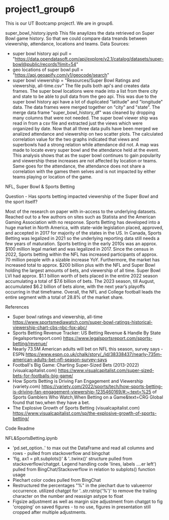 # project1_group6

This is our UT Bootcamp project1. We are in group6.

super_bowl_history.ipynb
This file anaylizes the data retrieved on Super Bowl game history. So that we could compare data treands between viewership, attendance, locations and teams.
Data Sources:
-   super bowl history api pull = "https://data.opendatasoft.com/api/explore/v2.1/catalog/datasets/super-bowl@public/records?limit=54"
-   geo locations of super bowl pull = "https://api.geoapify.com/v1/geocode/search"
-   super bowl viewership = "Resources/Super Bowl Ratings and viewership, all-time.csv"
The file pulls both api's and creates data frames. The super bowl locations were made into a list from there city and state to be able to pull data from the geo api. This was due to the super bowl history api have a lot of duplicated "latitude" and "longitude" data. 
The data frames were merged together on "city" and "state".
The merge data frame "super_bowl_history_df" was cleaned by dropping many columns that were not needed. 
The super bowl viewer ship was read in from a csv file and extracted just the views which were organized by date.
Now that all three data pulls have been merged we analized attendance and viewership on two scatter plots.
The calculated correlation value for the two graphs indicated that views and superbowls had a strong relation while attendance did not. 
A map was made to locate every super bowl and the attendance held at the event. 
This analysis shows that as the super bowl continues to gain popularity and viewership these increases are not affected by location or teams. Same goes for the attendance, the attendance does not share a correlation with the games them selves and is not impacted by either teams playing or location of the game.


NFL, Super Bowl & Sports Betting


Question - Has sports betting impacted viewership of the Super Bowl and the sport itself?

Most of the research on paper with in-access to the underlying datasets. Reached out to a few authors on sites such as Statista and the American Gaming Association with no response. Sports Betting has developed into a huge market in North America, with state-wide legislation placed, approved, and accepted in 2017 for majority of the states in the US. In Canada, Sports Betting was legalized in 2021 so the underlying reporting data still needs a few years of maturation. Sports betting in the early 2010s was an approx. $100 million legal market and was legalized in 2017. Since the census in 2022, Sports betting within the NFL has increased participants of approx. 70 million people with a sizable increase YoY. Furthermore, the market has increased total to approx. $200 billion plus with the NFL and Super Bowl holding the largest amounts of bets, and viewership of all time. Super Bowl LVI had approx. $1.1 billion worth of bets placed in the entire 2022 season accumulating a total of $7.6 billion of bets. The 2023 season, till August, accumulated $6.2 billion of bets alone, with the next year’s playoffs occurring in that timeframe. Overall, the NFL and College football leads the entire segment with a total of 28.8% of the market share.

References
- Super bowl ratings and viewership, all-time	https://www.sportsmediawatch.com/super-bowl-ratings-historical-viewership-chart-cbs-nbc-fox-abc/
- Sports Betting Revenue Tracker: US Betting Revenue & Handle By State (legalsportsreport.com)	https://www.legalsportsreport.com/sports-betting/revenue/
- Nearly 73.5M American adults will bet on NFL this season, survey says - ESPN	https://www.espn.co.uk/chalk/story/_/id/38338437/nearly-735m-american-adults-bet-nfl-season-survey-says
- Football's Big Game: Charting Super-Sized Bets (2013-2022) (visualcapitalist.com)	https://www.visualcapitalist.com/super-sized-bets-for-footballs-big-game/
- How Sports Betting is Driving Fan Engagement and Viewership (variety.com)	https://variety.com/2022/sports/tech/how-sports-betting-is-driving-fan-engagement-viewership-1235460169/#:~:text=%25 of Sports Gamblers Who Watch,When Betting on a Game&text=CRG Global found that two,when they have a bet.
- The Explosive Growth of Sports Betting (visualcapitalist.com)	https://www.visualcapitalist.com/sp/the-explosive-growth-of-sports-betting/


Code Readme 

NFL&SportsBetting.ipynb
-	'pd.set_option..' to max out the DataFrame and read all columns and rows - pulled from stackoverflow and bingchat
-	'fig, ax1 = plt.subplots()' & '..twinx()' structure pulled from stackoverflow/chatgpt. Legend handling code 'lines, labels ....er left') pulled from BingChat/Stackoverflow in relation to subplots() function usage
-	Piechart color codes pulled from BingChat
-	Restructured the percentages "%" in the piechart due to valueerror occurrence. utilized chatgpt for '..str.rstrip('%')' to remove the trailing character on the number and reassign astype to float
-	Figsize adjustment as well as margin size adjustment from chatgpt to fig 'cropping' on saved figures - to no use, figures in presentation still cropped after multiple adjustments.
